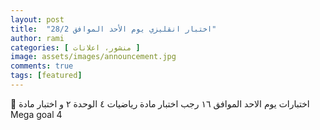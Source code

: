 ```yaml
---
layout: post
title:  "اختبار انقليزي يوم الأحد الموافق 28/2"
author: rami
categories: [ منشور، اعلانات ]
image: assets/images/announcement.jpg
comments: true
tags: [featured]
---
```


🛑 اختبارات يوم الاحد الموافق ١٦ رجب اختبار مادة رياضيات ٤ الوحدة ٢ و اختبار مادة Mega goal 4
